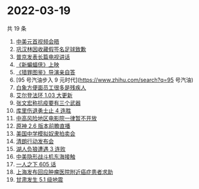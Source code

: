 # 2022-03-19

共 19 条

<!-- BEGIN -->
<!-- 最后更新时间 Sat Mar 19 2022 05:09:28 GMT+0800 (China Standard Time) -->

1. [中美元首视频会晤](https://www.zhihu.com/search?q=中美元首会晤)
1. [巩汉林因收藏假签名足球致歉](https://www.zhihu.com/search?q=巩汉林)
1. [普京发表长篇电视讲话](https://www.zhihu.com/search?q=普京长篇电视讲话)
1. [《新蝙蝠侠》上映](https://www.zhihu.com/search?q=新蝙蝠侠)
1. [《猎罪图鉴》导演亲自答](https://www.zhihu.com/search?q=猎罪图鉴)
1. [95 号汽油步入 9 元时代](https://www.zhihu.com/search?q=95 号汽油)
1. [白象方便面员工很多是残疾人](https://www.zhihu.com/search?q=白象)
1. [艾尔登法环 1.03 大更新](https://www.zhihu.com/search?q=艾尔登法环更新)
1. [张文宏称抗疫要有三个武器](https://www.zhihu.com/search?q=张文宏)
1. [库里伤退勇士止 4 连胜](https://www.zhihu.com/search?q=勇士)
1. [中高风险地区电影院一律暂不开放](https://www.zhihu.com/search?q=国家电影局发文)
1. [原神 2.6 版本前瞻直播](https://www.zhihu.com/search?q=原神)
1. [美国中学模拟奴隶拍卖会](https://www.zhihu.com/search?q=模拟奴隶拍卖会)
1. [清朗行动发布会](https://www.zhihu.com/search?q=清朗行动)
1. [湖人负狼遭遇 3 连败](https://www.zhihu.com/search?q=湖人)
1. [中美隐形战斗机东海接触](https://www.zhihu.com/search?q=中美隐形战斗机)
1. [一人之下 605 话](https://www.zhihu.com/search?q=一人之下)
1. [上海发布回应肿瘤医院附近癌症患者求助](https://www.zhihu.com/search?q=上海发布回应癌症患者求助)
1. [甘肃发生 5.1 级地震](https://www.zhihu.com/search?q=甘肃地震)

<!-- END -->
